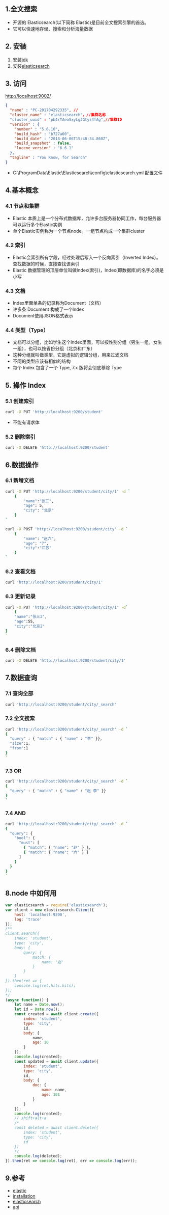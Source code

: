 ## 1.全文搜索
- 开源的 Elasticsearch(以下简称 Elastic)是目前全文搜索引擎的首选。
- 它可以快速地存储、搜索和分析海量数据

## 2. 安装
1. 安装[jdk](http://www.oracle.com/technetwork/java/javase/downloads/jdk8-downloads-2133151.html)
2. 安装[elasticsearch](https://www.elastic.co/downloads/elasticsearch)

## 3. 访问
[http://localhost:9002/](http://localhost:9200/)
```json
{
  "name" : "PC-201704292335", //
  "cluster_name" : "elasticsearch"，//集群名称
  "cluster_uuid" : "pb4rTAeoSxyLgJGtyz4fAg",//集群ID
  "version" : {
    "number" : "5.6.10",
    "build_hash" : "b727a60",
    "build_date" : "2018-06-06T15:48:34.860Z",
    "build_snapshot" : false,
    "lucene_version" : "6.6.1"
  },
  "tagline" : "You Know, for Search"
}
```
- C:\ProgramData\Elastic\Elasticsearch\config\elasticsearch.yml 配置文件

## 4.基本概念
### 4.1 节点和集群
- Elastic 本质上是一个分布式数据库，允许多台服务器协同工作，每台服务器可以运行多个Elastic实例
- 单个Elastic实例称为一个节点node。一组节点构成一个集群cluster
### 4.2 索引
- Elastic会索引所有字段，经过处理后写入一个反向索引（Inverted Index）。查找数据的时候，直接查找该索引
- Elastic 数据管理的顶层单位叫做Index(索引)，Index(即数据库)的名字必须是小写
### 4.3 文档
- Index里面单条的记录称为Document（文档）
- 许多条 Document 构成了一个Index
- Document使用JSON格式表示
### 4.4 类型（Type）
- 文档可以分组，比如学生这个Index里面，可以按性别分组（男生一组，女生一组），也可以按省份分组（北京和广东）
- 这种分组就叫做类型，它是虚拟的逻辑分组，用来过滤文档
- 不同的类型应该有相似的结构
- 每个 Index 包含了一个 Type, 7.x 版将会彻底移除 Type
## 5. 操作 Index
### 5.1 创建索引
```sh
curl -X PUT 'http://localhost:9200/student'
```
- 不能有请求体
### 5.2 删除索引
```sh
curl -X DELETE 'http://localhost:9200/student'
```
## 6.数据操作
### 6.1 新增文档
```sh
curl -X PUT 'http://localhost:9200/student/city/1' -d `
    {
        "name":"张三",
        "age": 5,
        "city": "北京"
    }
`
```
```sh
curl -X POST 'http://localhost:9200/student/city' -d `
    {
        "name": "赵六",
        "age": "7",
        "city":"江苏"
    }
`
```
### 6.2 查看文档
```sh
curl 'http://localhost:9200/student/city/1'
```
### 6.3 更新记录
```sh
curl -X PUT 'http://localhost:9200/student/city/1' -d`
    {
    "name":"张三2",
    "age":55,
    "city":"北京2"
}
`
```
### 6.4 删除文档
```sh
curl -X DELETE 'http://localhost:9200/student/city/1'
```
## 7.数据查询
### 7.1 查询全部
```sh
curl 'http://localhost:9200/student/city/_search'
```
### 7.2 全文搜索
```sh
curl 'http://localhost:9200/student/city/_search' -d `
{
  "query" : { "match" : { "name" : "李" }},
  "size":1,
  "from":1
}
`
```
### 7.3 OR
```sh
curl 'http://localhost:9200/student/city/_search' -d `
{
  "query" : { "match" : { "name" : "赵 李" }}
}
`
```
### 7.4 AND
```sh
curl 'http://localhost:9200/student/city/_search' -d `
{
  "query": {
    "bool": {
      "must": [
        { "match": { "name": "赵" } },
        { "match": { "name": "六" } }
      ]
    }
  }
}
`
```
## 8.node 中如何用
```js
var elasticsearch = require('elasticsearch');
var client = new elasticsearch.Client({
    host: 'localhost:9200',
    log: 'trace'
});
/**
client.search({
    index: 'student',
    type: 'city',
    body: {
        query: {
            match: {
                name: '赵'
            }
        }
    }
}).then(ret => {
    console.log(ret.hits.hits);
});
*/
(async function() {
    let name = Date.now();
    let id = Date.now();
    const created = await client.create({
        index: 'student',
        type: 'city',
        id,
        body: {
            name,
            age: 10
        }
    });
    console.log(created);
    const updated = await client.update({
        index: 'student',
        type: 'city',
        id,
        body: {
            doc: {
                name: name,
                age: 101
            }
        }
    });
    console.log(created);
    // shift+alt+a
    /*
    const deleted = await client.delete({
        index: 'student',
        type: 'city',
        id
    })
    */
    console.log(deleted);
}).then(ret => console.log(ret), err => console.log(err));
```
## 9.参考
- [elastic](https://www.elastic.co/cn/)
- [installation](https://www.elastic.co/downloads/elasticsearch)
- [elasticsearch](https://github.com/elastic/elasticsearch-js)
- [api](https://www.elastic.co/guide/en/elasticsearch/client/javascript-api/current/api-reference.html#api-delete)